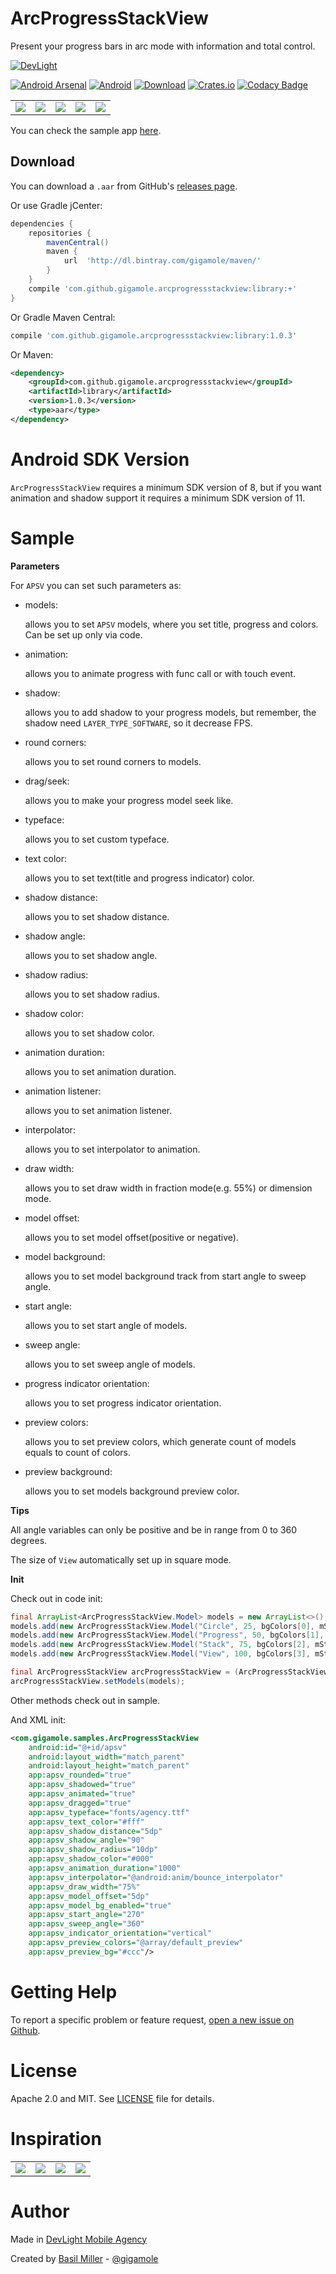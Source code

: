 ArcProgressStackView
====================

Present your progress bars in arc mode with information and total control.

[![DevLight](https://lh4.googleusercontent.com/-9btnRFp_eVo/V5cfwZsBpMI/AAAAAAAAC4E/s4NGoezKhpAVdVofAoez1QWpzK5Na8_cQCL0B/w147-h20-no/devlight-badge.png)](http://devlight.com.ua)

[![Android Arsenal](https://img.shields.io/badge/Android%20Arsenal-ArcProgressStackView-yellow.svg?style=flat)](http://android-arsenal.com/details/1/3308)
[![Android](https://img.shields.io/badge/platform-android-brightgreen.svg?style=flat&label=Platform)](https://github.com/DevLight-Mobile-Agency)
[![Download](https://api.bintray.com/packages/gigamole/maven/arcprogressstackview/images/download.svg)](https://bintray.com/gigamole/maven/arcprogressstackview/_latestVersion)
[![Crates.io](https://img.shields.io/crates/l/rustc-serialize.svg?maxAge=2592000&label=License)](https://github.com/DevLight-Mobile-Agency/ArcProgressStackView/blob/master/LICENSE.txt)
[![Codacy Badge](https://api.codacy.com/project/badge/Grade/cc3e2c54db41455e83228d9db0803fae)](https://www.codacy.com/app/gigamole53/ArcProgressStackView?utm_source=github.com&amp;utm_medium=referral&amp;utm_content=DevLight-Mobile-Agency/ArcProgressStackView&amp;utm_campaign=Badge_Grade)

|    |    |    |    |    |
:-------------------------:|:-------------------------:|:-------------------------:|:-------------------------:|:-------------------------:
![](https://lh3.googleusercontent.com/-5wahrBgdCTw/VuwHChXS3FI/AAAAAAAACNQ/eqpqhfnN5G0l3EnETDQ_I5qu4kqQYSysA/w327-h551-no/apsv_preview_size_cb.gif)|![](https://lh4.googleusercontent.com/-c6X1XyKY1go/VuwHCkNghpI/AAAAAAAACNQ/x_xtWAytFPkNrbuEDylIGKNR8mh1jW-rg/w323-h552-no/apsv_preview_typeface_animation.gif)|![](https://lh6.googleusercontent.com/-mz_x7ViHvpQ/VuwHCrwvy-I/AAAAAAAACNQ/vShu09gRxDYv1eekjOLDeSKoHMSluph3w/w325-h552-no/apsv_preview_offset.gif)|![](https://lh6.googleusercontent.com/-iuYi_G-OGrc/VuwHCgvlRNI/AAAAAAAACNQ/LNaGspht3gYsAMJfclfF9InQBzTamHj0Q/w325-h552-no/apsv_preview_angle.gif)|![](https://lh6.googleusercontent.com/-ifOq29FoVrE/VuwHCprAWrI/AAAAAAAACNQ/wLdEYiyV2kwd2rQDQf0QSMe-amHIbhogQ/w325-h552-no/apsv_preview_shadow.gif)

You can check the sample app [here](https://github.com/DevLight-Mobile-Agency/ArcProgressStackView/tree/master/app).

Download
------------

You can download a `.aar` from GitHub's [releases page](https://github.com/DevLight-Mobile-Agency/ArcProgressStackView/releases).

Or use Gradle jCenter:

```groovy
dependencies {
    repositories {
        mavenCentral()
        maven {
            url  'http://dl.bintray.com/gigamole/maven/'
        }
    }
    compile 'com.github.gigamole.arcprogressstackview:library:+'
}
```

Or Gradle Maven Central:

```groovy
compile 'com.github.gigamole.arcprogressstackview:library:1.0.3'
```

Or Maven:

```xml
<dependency>
    <groupId>com.github.gigamole.arcprogressstackview</groupId>
    <artifactId>library</artifactId>
    <version>1.0.3</version>
    <type>aar</type>
</dependency>
```

Android SDK Version
===================

`ArcProgressStackView` requires a minimum SDK version of 8, but if you want animation and shadow support it requires a minimum SDK version of 11.

Sample
======

<b>Parameters</b>

For `APSV` you can set such parameters as:

 - models:

    allows you to set `APSV` models, where you set title, progress and colors. Can be set up only via code.

 - animation:

    allows you to animate progress with func call or with touch event.

 - shadow:

    allows you to add shadow to your progress models, but remember, the shadow need `LAYER_TYPE_SOFTWARE`, so it decrease FPS.

 - round corners:

    allows you to set round corners to models.

 - drag/seek:

    allows you to make your progress model seek like.

 - typeface:

    allows you to set custom typeface.

 - text color:

    allows you to set text(title and progress indicator) color.

 - shadow distance:

    allows you to set shadow distance.

 - shadow angle:

    allows you to set shadow angle.

 - shadow radius:

     allows you to set shadow radius.

 - shadow color:

     allows you to set shadow color.

 - animation duration:

     allows you to set animation duration.

 - animation listener:

     allows you to set animation listener.

 - interpolator:

     allows you to set interpolator to animation.

 - draw width:

     allows you to set draw width in fraction mode(e.g. 55%) or dimension mode.

 - model offset:

     allows you to set model offset(positive or negative).

 - model background:

     allows you to set model background track from start angle to sweep angle.

 - start angle:

     allows you to set start angle of models.

 - sweep angle:

     allows you to set sweep angle of models.

 - progress indicator orientation:

     allows you to set progress indicator orientation.

 - preview colors:

     allows you to set preview colors, which generate count of models equals to count of colors.

 - preview background:

    allows you to set models background preview color.

<b>Tips</b>

All angle variables can only be positive and be in range from 0 to 360 degrees.

The size of `View` automatically set up in square mode.

<b>Init</b>

Check out in code init:

```java
final ArrayList<ArcProgressStackView.Model> models = new ArrayList<>();
models.add(new ArcProgressStackView.Model("Circle", 25, bgColors[0], mStartColors[0]));
models.add(new ArcProgressStackView.Model("Progress", 50, bgColors[1], mStartColors[1]));
models.add(new ArcProgressStackView.Model("Stack", 75, bgColors[2], mStartColors[2]));
models.add(new ArcProgressStackView.Model("View", 100, bgColors[3], mStartColors[3]));

final ArcProgressStackView arcProgressStackView = (ArcProgressStackView) findViewById(R.id.apsv);
arcProgressStackView.setModels(models);
```

Other methods check out in sample.

And XML init:

```xml
<com.gigamole.samples.ArcProgressStackView
    android:id="@+id/apsv"
    android:layout_width="match_parent"
    android:layout_height="match_parent"
    app:apsv_rounded="true"
    app:apsv_shadowed="true"
    app:apsv_animated="true"
    app:apsv_dragged="true"
    app:apsv_typeface="fonts/agency.ttf"
    app:apsv_text_color="#fff"
    app:apsv_shadow_distance="5dp"
    app:apsv_shadow_angle="90"
    app:apsv_shadow_radius="10dp"
    app:apsv_shadow_color="#000"
    app:apsv_animation_duration="1000"
    app:apsv_interpolator="@android:anim/bounce_interpolator"
    app:apsv_draw_width="75%"
    app:apsv_model_offset="5dp"
    app:apsv_model_bg_enabled="true"
    app:apsv_start_angle="270"
    app:apsv_sweep_angle="360"
    app:apsv_indicator_orientation="vertical"
    app:apsv_preview_colors="@array/default_preview"
    app:apsv_preview_bg="#ccc"/>
```

Getting Help
======

To report a specific problem or feature request, [open a new issue on Github](https://github.com/DevLight-Mobile-Agency/ArcProgressStackView/issues/new).

License
======
Apache 2.0 and MIT. See [LICENSE](https://github.com/DevLight-Mobile-Agency/ArcProgressStackView/blob/master/LICENSE.txt) file for details.

Inspiration
======

|   	|   	|   	|   	|
|:-:	|:-:	|:-:	|:-:	|
![](https://lh5.googleusercontent.com/-7BVqroskfPs/V5dtQZVAlhI/AAAAAAAAC4c/PXf2UAkDhxQVJhF96wSXyi-L52gejAN_ACL0B/w304-h530-no/apsv.png)|![](https://lh6.googleusercontent.com/-KSpOkui03LI/V5dzntfZDlI/AAAAAAAAC6Q/gWLhxSPPyU03snJk5UsS1DQ0CM6g4bDqwCL0B/w236-h414-no/apsv2.png)|![](https://s-media-cache-ak0.pinimg.com/564x/47/82/e0/4782e07bd49cc2d1d19f73ff5735a1ea.jpg)|![](https://d13yacurqjgara.cloudfront.net/users/107759/screenshots/2060933/awuikit.gif)

Author
=======

Made in [DevLight Mobile Agency](https://github.com/DevLight-Mobile-Agency)

Created by [Basil Miller](https://github.com/GIGAMOLE) - [@gigamole](mailto:gigamole53@gmail.com)
